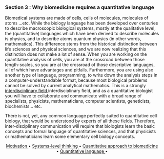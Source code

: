 ### Section 3 : Why biomedicine requires a quantitative language 

Biomedical systems are made of cells, cells of molecules, molecules of atoms …etc.  While the biology language has been developed over centuries to describe macroscopic biological systems, mostly at the qualitative level, the (quantitative) languages which have been derived to describe molecules is physics, and to describe atoms quantum physics (in other words, mathematics). This difference stems from the historical distinction between life sciences and physical sciences, and we are now realizing that this distinction does not make a lot of sense. When you are working on the quantitative analysis of cells, you are at the crossroad between those length-scales, so you are at the crossroad of those descriptive languages, all of which have advantages and pitfalls. Furthermore, you are using also another type of language, programming, to write down the analysis steps in a computer-understandable format, because most biological problems cannot be solved by current analytical mathematics. This is a strongly <a href="https://www.youtube.com/watch?v=SjXpAwXL9es&feature=emb_logo"> interdisciplinary field </a> interdisciplinary field, and as a quantitative biologist you will have to collaborate and communicate with a broad range of specialists, physicists, mathematicians, computer scientists, geneticists, biochemists… etc. 

There is not, yet, any common language perfectly suited to quantitative cell biology, that would be understood by experts of all these fields. Therefore, inter-disciplinary communication will require that biologists learn the basic concepts and formal language of quantitative sciences, and that physicists or mathematicians learn some elementary cell biology concepts. 


<p align="center">
  <a href="./assets/p1.md">   Motivation    </a> •
  <a href="./assets/p2.md">   Systems-level thinking   </a> •
  <a href="./assets/p3.md">   Quantitative approach to biomedicine    </a> •
  <a href="./assets/p4.md">   Quantitative language    </a> •
</p>
